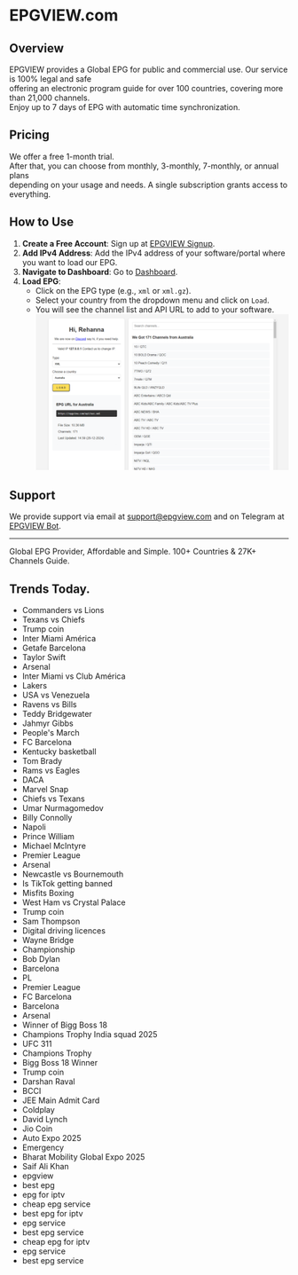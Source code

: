 # EPGVIEW.com



## Overview
EPGVIEW provides a Global EPG for public and commercial use. Our service is 100% legal and safe\
offering an electronic program guide for over 100 countries, covering more than 21,000 channels.\
Enjoy up to 7 days of EPG with automatic time synchronization.

## Pricing
We offer a free 1-month trial. \
After that, you can choose from monthly, 3-monthly, 7-monthly, or annual plans \
depending on your usage and needs. A single subscription grants access to everything.

## How to Use
1. **Create a Free Account**: Sign up at [EPGVIEW Signup](https://epgview.com/signup.php).
2. **Add IPv4 Address**: Add the IPv4 address of your software/portal where you want to load our EPG.
3. **Navigate to Dashboard**: Go to [Dashboard](https://epgview.com/dashboard.php).
4. **Load EPG**:
   - Click on the EPG type (e.g., `xml` or `xml.gz`).
   - Select your country from the dropdown menu and click on `Load`.
   - You will see the channel list and API URL to add to your software.
![EPGVIEW](img/dashboard.png)
## Support
We provide support via email at [support@epgview.com](mailto:support@epgview.com) and on Telegram at [EPGVIEW Bot](https://t.me/epgview_bot).

---

Global EPG Provider, Affordable and Simple. 100+ Countries & 27K+ Channels Guide.

## Trends Today.

- Commanders vs Lions
- Texans vs Chiefs
- Trump coin
- Inter Miami  América
- Getafe  Barcelona
- Taylor Swift
- Arsenal
- Inter Miami vs Club América
- Lakers
- USA vs Venezuela
- Ravens vs Bills
- Teddy Bridgewater
- Jahmyr Gibbs
- People's March
- FC Barcelona
- Kentucky basketball
- Tom Brady
- Rams vs Eagles
- DACA
- Marvel Snap
- Chiefs vs Texans
- Umar Nurmagomedov
- Billy Connolly
- Napoli
- Prince William
- Michael McIntyre
- Premier League
- Arsenal
- Newcastle vs Bournemouth
- Is TikTok getting banned
- Misfits Boxing
- West Ham vs Crystal Palace
- Trump coin
- Sam Thompson
- Digital driving licences
- Wayne Bridge
- Championship
- Bob Dylan
- Barcelona
- PL
- Premier League
- FC Barcelona
- Barcelona
- Arsenal
- Winner of Bigg Boss 18
- Champions Trophy India squad 2025
- UFC 311
- Champions Trophy
- Bigg Boss 18 Winner
- Trump coin
- Darshan Raval
- BCCI
- JEE Main Admit Card
- Coldplay
- David Lynch
- Jio Coin
- Auto Expo 2025
- Emergency
- Bharat Mobility Global Expo 2025
- Saif Ali Khan
- epgview
- best epg
- epg for iptv
- cheap epg service
- best epg for iptv
- epg service
- best epg service
- cheap epg for iptv
- epg service
- best epg service
